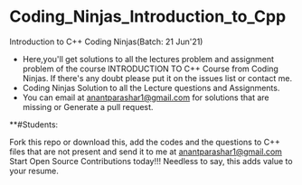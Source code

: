 # Coding_Ninjas_Introduction_to_Cpp
Introduction to C++ Coding Ninjas(Batch: 21 Jun'21)



* Here,you'll get solutions to all the lectures problem and assignment problem of the course INTRODUCTION TO C++ Course from Coding Ninjas.
  If there's any doubt please put it on the issues list or contact me.
* Coding Ninjas Solution to all the Lecture questions and Assignments.
* You can email at anantparashar1@gmail.com for solutions that are missing or Generate a pull request.

**#Students:

Fork this repo or download this, add the codes and the questions to C++ files that are not present and send it to me at anantparashar1@gmail.com 
Start Open Source Contributions today!!! Needless to say, this adds value to your resume.

